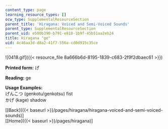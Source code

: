 ```yaml
---
content_type: page
learning_resource_types: []
ocw_type: SupplementalResourceSection
parent_title: 'Hiragana: Voiced and Semi-Voiced Sounds'
parent_type: SupplementalResourceSection
parent_uid: e500b390-b791-e818-1b9f-45b51aa2eb24
title: Hiragana "ge"
uid: 4c46aa3d-d8a2-41f7-556a-cd0d915c35ce
---
```


![0418.gif]({{< resource_file 8a666b6d-8195-1839-c683-2f9f2dbaec61 >}})

**Printed form:** げ

**Reading:** ge

**Usage Examples:**  
げんこつ (genkotu/genkotsu) fist  
かげ (kage) shadow

  
\[[Back]({{< baseurl >}}/pages/hiragana/hiragana-voiced-and-semi-voiced-sounds)\]  
\[[Home]({{< baseurl >}}/pages/hiragana)\]